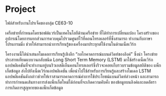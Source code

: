 # Project
ไฟล์สำหรับงานโปรเจ็คของกลุ่ม CE63-10

  เครือข่ายที่กำหนดโดยซอฟต์แวร์เป็นเทคโนโลยีด้านเครือข่าย ที่ได้ทำการเปลี่ยนแปลง
โครงสร้างของอุปกรณ์โดยการแยกส่วนการควบคุมไปรวมศูนย์ไว้ที่คอนโทรลเลอร์ที่ซึ่งสามารถ
ทำงานกับภาษาโปรแกรมมิ่ง ช่วยให้สามารถนำการเรียนรู้ของเครื่องมาประยุกต์ใช้งานในด้านเน็ตเวิร์ก

  โครงงานนี้ได้นำเสนอโมเดลการเรียนรู้เชิงลึก “กลไกคาดการณ์แบนด์วิดท์ของลิงค์” ซึ่งนำ
โครงข่ายประสาทเทียมแบบวนกลับชนิด Long Short Term Memory (LSTM) มาใช้สร้างเน็ตเวิร์ก 
แอปพลิเคชันที่จะทำงานอยู่บนริวเอสดีเอ็นคอนโทรลเลอร์ซึ่งริวจะคอยเก็บรวบรวมข้อมูลสถิติของ
แพ็กเก็ตข้อมูล ส่งไปยังเน็ตเวิร์กแอปพลิเคชัน เพื่อนำไปใช้สำหรับการเรียนรู้และสร้างโมเดล LSTM 
แอปพลิเคชันดังกล่าวช่วยให้เราสามารถคาดการณ์ค่าการใช้ประโยชน์แบนด์วิดท์ล่วงหน้า และสามารถ
ทำการกำหนดเส้นทางการส่งแพ็กเก็ตใหม่ได้ก่อนที่จะเกิดความคับคั่ง ของข้อมูลบนลิงค์และลดอัตรา
การเกิดการสูญหายของแพ็กเก็ตข้อมูล
